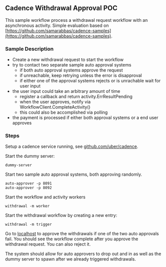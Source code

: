 ## Cadence Withdrawal Approval POC

This sample workflow process a withdrawal request workflow with an
asynchronous activity. Simple evaluation based on
[https://github.com/samarabbas/cadence-samples](https://github.com/samarabbas/cadence-samples).

### Sample Description

- Create a new withdrawal request to start the workflow
- try to contact two separate sample auto approval systems
    - if both auto approval systems approve the request
    - if unreachable, keep retrying unless the error is disapproval
    - if either one of the approval systems rejects or is unrachable wait for user input
- the user input could take an arbitrary amount of time
    - register a callback and return activity.ErrResultPending
    - when the user approves, notify via WorkflowClient.CompleteActivity()
    - this could also be accomplished via polling
- the payment is processed if either both approval systems or a end user approves

### Steps

Setup a cadence service running, see [github.com/uber/cadence](https://github.com/uber/cadence/blob/master/README.md).

Start the dummy server:

```
dummy-server
```

Start two sample auto approval systems, both approving randomly.

```
auto-approver -p 8091
auto-approver -p 8092
```

Start the workflow and activity workers

```
withdrawal -m worker
```

Start the withdrawal workflow by creating a new entry:

```
withdrawal -m trigger
```

Go to [localhost](http://localhost:8099/list) to approve the withdrawals if
one of the two auto approvals fail. You should see the workflow complete after
you approve the withdrawal request. You can also reject it.

The system should allow for auto approvers to drop out and in as well as the
dummy server to spawn after we already triggered withdrawals.

